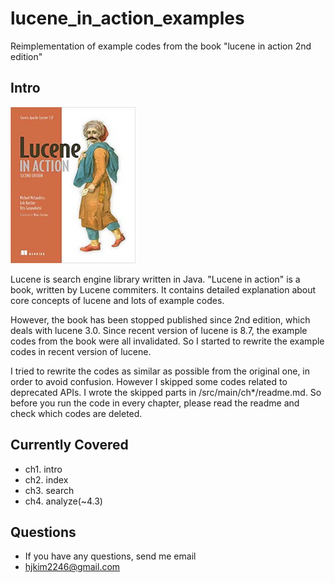 # lucene_in_action_examples
Reimplementation of example codes from the book "lucene in action 2nd edition"

## Intro
<img src="./docs/luceneinaction.jpg" height="250" width="200">

Lucene is search engine library written in Java. "Lucene in action" is a book, written by Lucene commiters. It contains detailed explanation about core concepts of lucene and lots of example codes.  


However, the book has been stopped published since 2nd edition, which deals with lucene 3.0. Since recent version of lucene is 8.7, the example codes from the book were all invalidated. So I started to rewrite the example codes in recent version of lucene.  

I tried to rewrite the codes as similar as possible from the original one, in order to avoid confusion. However I skipped some codes related to deprecated APIs. I wrote the skipped parts in /src/main/ch*/readme.md. So before you run the code in every chapter, please read the readme and check which codes are deleted.

## Currently Covered
- ch1. intro
- ch2. index
- ch3. search
- ch4. analyze(~4.3)

## Questions
- If you have any questions, send me email
- hjkim2246@gmail.com
